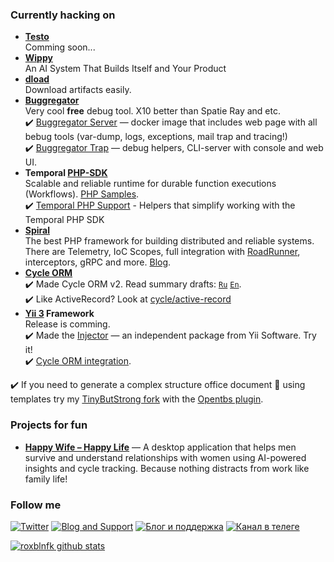 ### Currently hacking on

- **[Testo](https://github.com/php-testo)**  
  Comming soon...
- **[Wippy](https://github.com/wippyai)**  
  An AI System That Builds Itself and Your Product
- **[dload](https://github.com/php-internal/dload)**  
  Download artifacts easily.
- **[Buggregator](https://github.com/buggregator)**  
  Very cool **free** debug tool. X10 better than Spatie Ray and etc.  
 ✔️ [Buggregator Server](https://github.com/buggregator/server) — docker image that includes web page with all bebug tools (var-dump, logs, exceptions, mail trap and tracing!)  
 ✔️ [Buggregator Trap](https://github.com/buggregator/trap) — debug helpers, CLI-server with console and web UI.
- **Temporal [PHP-SDK](https://github.com/temporalio/sdk-php)**  
  Scalable and reliable runtime for durable function executions (Workflows). [PHP Samples](https://github.com/temporalio/samples-php).  
 ✔️ [Temporal PHP Support](https://github.com/temporal-php/support) - Helpers that simplify working with the Temporal PHP SDK
- **[Spiral](https://github.com/spiral)**  
  The best PHP framework for building distributed and reliable systems. There are Telemetry, IoC Scopes, full integration with [RoadRunner](https://github.com/roadrunner-server/roadrunner),
  interceptors, gRPC and more. [Blog](https://spiral.dev/blog).
- **[Cycle ORM](https://github.com/cycle/orm)**  
 ✔️ Made Cycle ORM v2.
  Read summary drafts:
  [`Ru`](https://gist.github.com/roxblnfk/e86fa6c591921b19dd8b9afaa1afd7cf)
  [`En`](https://gist.github.com/roxblnfk/c6dbd42ac2a45d60eca43a2e13388ffa).  
 ✔️ Like ActiveRecord? Look at [cycle/active-record](https://github.com/cycle/active-record)
- **[Yii 3](https://github.com/yiisoft) Framework**  
  Release is comming.  
 ✔️ Made the [Injector](https://github.com/yiisoft/injector) — an independent package from Yii Software. Try it!  
 ✔️ [Cycle ORM integration](https://github.com/yiisoft/yii-cycle).

 ✔️ If you need to generate a complex structure office document 📄 using templates try my
[TinyButStrong fork](https://github.com/roxblnfk/tinybutstrong) with the
[Opentbs plugin](https://github.com/Skrol29/opentbs).

### Projects for fun

- **[Happy Wife – Happy Life](https://github.com/roxblnfk/happy-wife-happy-life)** — A desktop application that helps men survive and understand relationships with women using AI-powered insights and cycle tracking. Because nothing distracts from work like family life!


### Follow me

[![Twitter](https://img.shields.io/badge/-Twitter-black?style=flat-square&logo=X)](https://twitter.com/roxblnfk)
[![Blog and Support](https://img.shields.io/badge/-Blog%20and%20Support-black?style=flat-square&logo=Patreon)](https://patreon.com/roxblnfk)
[![Блог и поддержка](https://img.shields.io/badge/-Блог%20и%20поддержка-black?style=flat-square&logo=Boosty)](https://boosty.to/roxblnfk)
[![Канал в телеге](https://img.shields.io/badge/-PHP%20Fart%20Time-black?style=flat-square&logo=telegram)](https://t.me/php_fart)
<!--
[![roxblnfk](https://img.shields.io/endpoint.svg?url=https%3A%2F%2Fshieldsio-patreon.vercel.app%2Fapi%3Fusername%3Droxblnfk%26type%3Dpatrons%26suffix%3Dreaders&style=flat)](https://patreon.com/roxblnfk)
-->

<!--
**roxblnfk/roxblnfk** is a ✨ _special_ ✨ repository because its `README.md` (this file) appears on your GitHub profile.

Here are some ideas to get you started:

- 🔭 I’m currently working on ...
- 🌱 I’m currently learning ...
- 👯 I’m looking to collaborate on ...
- 🤔 I’m looking for help with ...
- 💬 Ask me about ...
- 📫 How to reach me: ...
- 😄 Pronouns: ...
- ⚡ Fun fact: ...
-->

[![roxblnfk github stats](https://github-readme-stats.vercel.app/api?username=roxblnfk&include_all_commits=true&count_private=true&show_icons=true&line_height=20&title_color=FFFFFF&icon_color=FFFFFF&text_color=AAAAAA&bg_color=0D1117&layout=compact&hide_title=true)](https://github.com/anuraghazra/github-readme-stats)

<!--
[![Codersrank widget](https://cr-ss-service.azurewebsites.net/api/ScreenShot?widget=summary&username=roxblnfk&layout=horizontal&width=240&badges=3&branding=false&style=--header-bg-color:%23111;--border-radius:10px;--name-font-size:0.8em;--rank-font-size:0.5em;--bg-color:%23222;--badge-bg-color:%23111;--badge-text-color:%23aaa)](https://profile.codersrank.io/user/roxblnfk/)
-->
